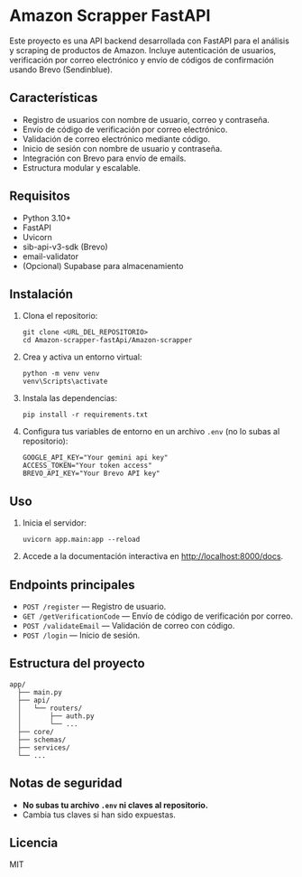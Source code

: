 # Amazon Scrapper FastAPI

Este proyecto es una API backend desarrollada con FastAPI para el análisis y scraping de productos de Amazon. Incluye autenticación de usuarios, verificación por correo electrónico y envío de códigos de confirmación usando Brevo (Sendinblue).

## Características

- Registro de usuarios con nombre de usuario, correo y contraseña.
- Envío de código de verificación por correo electrónico.
- Validación de correo electrónico mediante código.
- Inicio de sesión con nombre de usuario y contraseña.
- Integración con Brevo para envío de emails.
- Estructura modular y escalable.

## Requisitos

- Python 3.10+
- FastAPI
- Uvicorn
- sib-api-v3-sdk (Brevo)
- email-validator
- (Opcional) Supabase para almacenamiento

## Instalación

1. Clona el repositorio:
   ```
   git clone <URL_DEL_REPOSITORIO>
   cd Amazon-scrapper-fastApi/Amazon-scrapper
   ```

2. Crea y activa un entorno virtual:
   ```
   python -m venv venv
   venv\Scripts\activate
   ```

3. Instala las dependencias:
   ```
   pip install -r requirements.txt
   ```

4. Configura tus variables de entorno en un archivo `.env` (no lo subas al repositorio):
   ```
   GOOGLE_API_KEY="Your gemini api key"
   ACCESS_TOKEN="Your token access"
   BREVO_API_KEY="Your Brevo API key"
   ```

## Uso

1. Inicia el servidor:
   ```
   uvicorn app.main:app --reload
   ```

2. Accede a la documentación interactiva en [http://localhost:8000/docs](http://localhost:8000/docs).

## Endpoints principales

- `POST /register` — Registro de usuario.
- `GET /getVerificationCode` — Envío de código de verificación por correo.
- `POST /validateEmail` — Validación de correo con código.
- `POST /login` — Inicio de sesión.

## Estructura del proyecto

```
app/
  ├── main.py
  ├── api/
  │   └── routers/
  │       ├── auth.py
  │       └── ...
  ├── core/
  ├── schemas/
  ├── services/
  └── ...
```

## Notas de seguridad

- **No subas tu archivo `.env` ni claves al repositorio.**
- Cambia tus claves si han sido expuestas.

## Licencia

MIT
